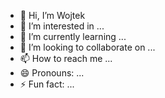 - 👋 Hi, I’m Wojtek
- 👀 I’m interested in ...
- 🌱 I’m currently learning ...
- 💞️ I’m looking to collaborate on ...
- 📫 How to reach me ...
- 😄 Pronouns: ...
- ⚡ Fun fact: ...

<!---
WojMats/WojMats is a ✨ special ✨ repository because its `README.md` (this file) appears on your GitHub profile.
You can click the Preview link to take a look at your changes.
--->
